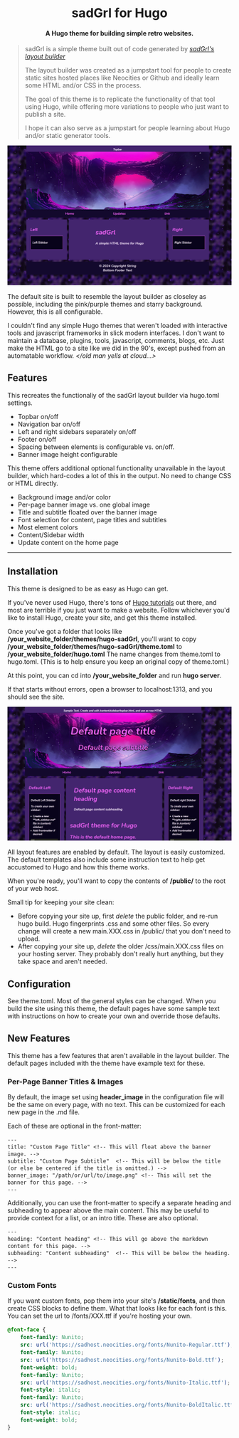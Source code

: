 <h1 align="center">sadGrl for Hugo</h1>

<h4 align="center">A Hugo theme for building simple retro websites.</h4>

> sadGrl is a simple theme built out of code generated by *[sadGrl's layout builder](https://goblin-heart.net/sadgrl/projects/layout-builder/)*
>
> The layout builder was created as a jumpstart tool for people to create static sites hosted places like Neocities or Github and ideally learn some HTML and/or CSS in the process.
>
> The goal of this theme is to replicate the functionality of that tool using Hugo, while offering more variations to people who just want to publish a site.
>
> I hope it can also serve as a jumpstart for people learning about Hugo and/or static generator tools.

![sadGrl full layout](screenshots/fullcontent.png)

The default site is built to resemble the layout builder as closeley as possible, including the pink/purple themes and starry background.
However, this is all configurable.

I couldn't find any simple Hugo themes that weren't loaded with interactive tools and javascript frameworks in slick modern interfaces. I don't want to maintain a database, plugins, tools, javascript, comments, blogs, etc. Just make the HTML go to a site like we did in the 90's, except pushed from an automatable workflow. *\</old man yells at cloud...\>*

## Features

This recreates the functionaliy of the sadGrl layout builder via hugo.toml settings.

- Topbar on/off
- Navigation bar on/off
- Left and right sidebars separately on/off
- Footer on/off
- Spacing between elements is configurable vs. on/off.
- Banner image height configurable

This theme offers additional optional functionality unavailable in the layout builder, which hard-codes a lot of this in the output. No need to change CSS or HTML directly.

- Background image and/or color
- Per-page banner image vs. one global image
- Title and subtitle floated over the banner image
- Font selection for content, page titles and subtitles
- Most element colors
- Content/Sidebar width
- Update content on the home page

---

## Installation

This theme is designed to be as easy as Hugo can get.

If you've never used Hugo, there's tons of [Hugo tutorials](https://gohugo.io/getting-started/quick-start/) out there, and most are terrible if you just want to make a website. Follow whichever you'd like to install Hugo, create your site, and get this theme installed.

Once you've got a folder that looks like **/your_website_folder/themes/hugo-sadGrl**, you'll want to copy  **/your_website_folder/themes/hugo-sadGrl/theme.toml** to **/your_website_folder/hugo.toml** The name changes from theme.toml to hugo.toml. (This is to help ensure you keep an original copy of theme.toml.)

At this point, you can cd into **/your_website_folder** and run **hugo server**.

If that starts without errors, open a browser to localhost:1313, and you should see the site.

![Default Site](screenshots/theme-default-config.png)

All layout features are enabled by default. The layout is easily customized.
The default templates also include some instruction text to help get accustomed to Hugo and how this theme works.

When you're ready, you'll want to copy the contents of **/public/** to the root of your web host.

Small tip for keeping your site clean:

- Before copying your site up, first *delete* the public folder, and re-run hugo build. Hugo fingerprints .css and some other files. So every change will create a new main.XXX.css in /public/ that you don't need to upload.
- After copying your site up, *delete* the older /css/main.XXX.css files on your hosting server. They probably don't really hurt anything, but they take space and aren't needed.

## Configuration

See theme.toml. Most of the general styles can be changed.
When you build the site using this theme, the default pages have some sample text with instructions on how to create your own and override those defaults.

## New Features

This theme has a few features that aren't available in the layout builder. The default pages included with the theme have example text for these.

### Per-Page Banner Titles & Images

By default, the image set using **header_image** in the configuration file will be the same on every page, with no text. This can be customized for each new page in the .md file.

Each of these are optional in the front-matter:

```text
---
title: "Custom Page Title" <!-- This will float above the banner image. -->
subtitle: "Custom Page Subtitle"  <!-- This will be below the title (or else be centered if the title is omitted.) -->
banner_image: "/path/or/url/to/image.png" <!-- This will set the banner for this page. -->
---
```

Additionally, you can use the front-matter to specify a separate heading and subheading to appear above the main content. This may be useful to provide context for a list, or an intro title. These are also optional.

```text
---
heading: "Content heading" <!-- This will go above the markdown content for this page. -->
subheading: "Content subheading"  <!-- This will be below the heading. -->
---
```

### Custom Fonts

If you want custom fonts, pop them into your site's **/static/fonts**, and then create CSS blocks to define them.
What that looks like for each font is this. You can set the url to /fonts/XXX.ttf if you're hosting your own.

```css
@font-face {
    font-family: Nunito;
    src: url('https://sadhost.neocities.org/fonts/Nunito-Regular.ttf');
    font-family: Nunito;
    src: url('https://sadhost.neocities.org/fonts/Nunito-Bold.ttf');
    font-weight: bold;
    font-family: Nunito;
    src: url('https://sadhost.neocities.org/fonts/Nunito-Italic.ttf');
    font-style: italic;
    font-family: Nunito;
    src: url('https://sadhost.neocities.org/fonts/Nunito-BoldItalic.ttf');
    font-style: italic;
    font-weight: bold;
}
```
